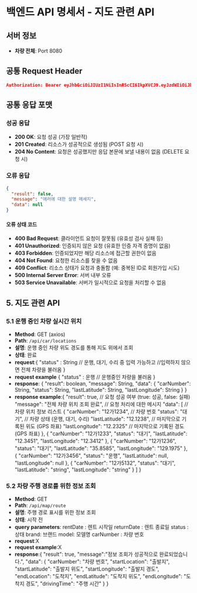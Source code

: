 # 백엔드 API 명세서 - 지도 관련 API

## 서버 정보

- **차량 전체**: Port 8080

## 공통 Request Header

```json
Authorization: Bearer eyJhbGciOiJIUzI1NiIsInR5cCI6IkpXVCJ9.eyJzdWIiOiJhZG1pblVzZXIxIiwicm9sZXMiOlsiQURNSU4iLCJVU0VSIl0sImlhdCI6MTY3ODkwNTYwMCwiZXhwIjoxNjc4OTA5MjAwfQ.some_very_long_jwt_string
```

## 공통 응답 포맷

### 성공 응답

- **200 OK**: 요청 성공 (가장 일반적)
- **201 Created**: 리소스가 성공적으로 생성됨 (POST 요청 시)
- **204 No Content**: 요청은 성공했지만 응답 본문에 보낼 내용이 없음 (DELETE 요청 시)

### 오류 응답

```json
{
  "result": false,
  "message": "에러에 대한 설명 메세지",
  "data": null
}
```

#### 오류 상태 코드

- **400 Bad Request**: 클라이언트 요청이 잘못됨 (유효성 검사 실패 등)
- **401 Unauthorized**: 인증되지 않은 요청 (유효한 인증 자격 증명이 없음)
- **403 Forbidden**: 인증되었지만 해당 리소스에 접근할 권한이 없음
- **404 Not Found**: 요청한 리소스를 찾을 수 없음
- **409 Conflict**: 리소스 상태가 요청과 충돌함 (예: 중복된 ID로 회원가입 시도)
- **500 Internal Server Error**: 서버 내부 오류
- **503 Service Unavailable**: 서버가 일시적으로 요청을 처리할 수 없음

## 5. 지도 관련 API

### 5.1 운행 중인 차량 실시간 위치

- **Method**: GET (axios)
- **Path**: `/api/car/locations`
- **설명**: 운행 중인 차량 위도 경도를 통해 지도 위에서 조회
- **상태**: 완료
- **request**:{
  "status" : String // 운행, 대기, 수리 중 입력 가능하고
  //입력하지 않으면 전체 차량을 불러옴
  }
- **request example**
  {
  "status" : 운행 // 운행중인 차량을 불러옴
  }
- **response**:
  {
  "result": boolean,
  "message": String,
  "data": {
  "carNumber": String,
  "status": String,
  "lastLatitude": String,
  "lastLongitude": String
  }
  }
- **response example**:{
  "result": true, // 요청 성공 여부 (true: 성공, false: 실패)
  "message": "전체 차량 위치 조회 완료", // 요청 처리에 대한 메시지
  "data": [ // 차량 위치 정보 리스트
  {
  "carNumber": "12가1234", // 차량 번호
  "status": "대기", // 차량 상태 (운행, 대기, 수리)
  "lastLatitude": "12.1238", // 마지막으로 기록된 위도 (GPS 좌표)
  "lastLongitude": "12.2325" // 마지막으로 기록된 경도 (GPS 좌표)
  },
  {
  "carNumber": "12가1233",
  "status": "대기",
  "lastLatitude": "12.3451",
  "lastLongitude": "12.3412"
  },
  {
  "carNumber": "12가1236",
  "status": "대기",
  "lastLatitude": "35.8585",
  "lastLongitude": "129.1975"
  },
  {
  "carNumber": "12가3456",
  "status": "운행",
  "lastLatitude": null,
  "lastLongitude": null
  },
  {
  "carNumber": "12가5132",
  "status": "대기",
  "lastLatitude": "string",
   "lastLongitude": "string"
  }
  ]
  }

### 5.2 차량 주행 경로를 위한 정보 조회

- **Method**: GET
- **Path**: `/api/map/route`
- **설명**: 주행 경로 표시를 위한 정보 조회
- **상태**: 시작 전
- **query parameters**:
  rentDate : 렌트 시작일
  returnDate : 렌트 종료일
  status : 상태
  brand: 브랜드
  model: 모델명
  carNumber : 차량 번호
- **request**:X
- **request example**:X
- **response**:{
  "result": true,
  "message":"정보 조회가 성공적으로 완료되었습니다.",
  "data": {
  "carNumber": "차량 번호",
  "startLocation": "출발지",
  "startLatitude": "출발지 위도",
  "startLongitude": "출발지 경도",
  "endLocation": "도착지",
  "endLatitude": "도착지 위도",
  "endLongitude": "도착지 경도",
  "drivingTime": "주행 시간"
  }
  }
